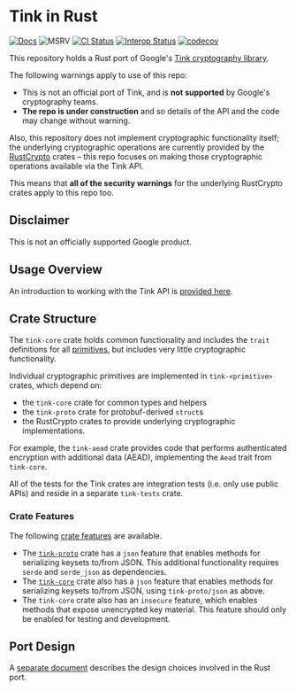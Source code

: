 # Tink in Rust

[![Docs](https://img.shields.io/badge/docs-rust-brightgreen?style=for-the-badge)](https://project-oak.github.io/tink-rust)
![MSRV](https://img.shields.io/badge/rustc-1.60+-yellow?style=for-the-badge)
[![CI Status](https://img.shields.io/github/actions/workflow/status/project-oak/tink-rust/ci.yml?branch=main&color=blue&style=for-the-badge)](https://github.com/project-oak/tink-rust/actions?query=workflow%3ACI)
[![Interop Status](https://img.shields.io/github/actions/workflow/status/project-oak/tink-rust/crosstest.yml?branch=main&color=orange&label=interop&style=for-the-badge)](https://github.com/project-oak/tink-rust/actions?query=workflow%3Acrosstest)
[![codecov](https://img.shields.io/codecov/c/github/project-oak/tink-rust?style=for-the-badge)](https://codecov.io/gh/project-oak/tink-rust)

This repository holds a Rust port of Google's [Tink cryptography library](https://github.com/google/tink).

The following warnings apply to use of this repo:

- This is not an official port of Tink, and is **not supported** by Google's cryptography teams.
- **The repo is under construction** and so details of the API and the code may change without warning.

Also, this repository does not implement cryptographic functionality itself; the underlying cryptographic operations are
currently provided by the [RustCrypto](https://github.com/RustCrypto) crates &ndash; this repo focuses on making
those cryptographic operations available via the Tink API.

This means that **all of the security warnings** for the underlying RustCrypto crates apply to this repo too.

## Disclaimer

This is not an officially supported Google product.

## Usage Overview

An introduction to working with the Tink API is [provided here](docs/RUST-HOWTO.md).

## Crate Structure

The `tink-core` crate holds common functionality and includes the `trait` definitions for all
[primitives](https://github.com/google/tink/blob/v1.5.0/docs/PRIMITIVES.md), but includes
very little cryptographic functionality.

Individual cryptographic primitives are implemented in `tink-<primitive>` crates, which depend on:

- the `tink-core` crate for common types and helpers
- the `tink-proto` crate for protobuf-derived `struct`s
- the RustCrypto crates to provide underlying cryptographic implementations.

For example, the `tink-aead` crate provides code that performs authenticated encryption with additional data (AEAD),
implementing the `Aead` trait from `tink-core`.

All of the tests for the Tink crates are integration tests (i.e. only use public APIs) and reside in a separate
`tink-tests` crate.

### Crate Features

The following [crate features](https://doc.rust-lang.org/cargo/reference/features.html) are available.

- The [`tink-proto`](https://docs.rs/tink-proto) crate has a `json` feature that enables methods for serializing keysets
  to/from JSON.  This additional functionality requires `serde` and `serde_json` as dependencies.
- The [`tink-core`](https://docs.rs/tink-core) crate also has a `json` feature that enables methods for serializing
  keysets to/from JSON, using `tink-proto/json` as above.
- The `tink-core` crate also has an `insecure` feature, which enables methods that expose unencrypted key material. This
  feature should only be enabled for testing and development.

## Port Design

A [separate document](docs/RUST-DESIGN.md) describes the design choices involved in the Rust port.
